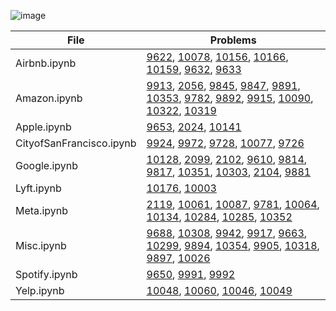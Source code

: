 ![image](https://github.com/VaasuDevanS/python-notebooks/assets/24793046/fa26b171-c518-4f72-b06c-d118e6cf3c56)


| File | Problems |
|---|---|
| Airbnb.ipynb | [9622](https://platform.stratascratch.com/coding/9622-number-of-bathrooms-and-bedrooms?code_type=2), [10078](https://platform.stratascratch.com/coding/10078-find-matching-hosts-and-guests-in-a-way-that-they-are-both-of-the-same-gender-and-nationality?code_type=2), [10156](https://platform.stratascratch.com/coding/10156-number-of-units-per-nationality?code_type=2), [10166](https://platform.stratascratch.com/coding/10166-reviews-of-hotel-arena?code_type=2), [10159](https://platform.stratascratch.com/coding/10159-ranking-most-active-guests?code_type=2), [9632](https://platform.stratascratch.com/coding/9632-host-popularity-rental-prices?code_type=2), [9633](https://platform.stratascratch.com/coding/9633-city-with-most-amenities?code_type=2) |
| Amazon.ipynb | [9913](https://platform.stratascratch.com/coding/9913-order-details?code_type=2), [2056](https://platform.stratascratch.com/coding/2056-number-of-shipments-per-month?code_type=2), [9845](https://platform.stratascratch.com/coding/9845-find-the-number-of-employees-working-in-the-admin-department?code_type=2), [9847](https://platform.stratascratch.com/coding/9847-find-the-number-of-workers-by-department?code_type=2), [9891](https://platform.stratascratch.com/coding/9891-customer-details?code_type=2), [10353](https://platform.stratascratch.com/coding/10353-workers-with-the-highest-salaries?code_type=2), [9782](https://platform.stratascratch.com/coding/9782-customer-revenue-in-march?code_type=2), [9892](https://platform.stratascratch.com/coding/9892-second-highest-salary?code_type=2), [9915](https://platform.stratascratch.com/coding/9915-highest-cost-orders?code_type=2), [10090](https://platform.stratascratch.com/coding/10090-find-the-percentage-of-shipable-orders?code_type=2), [10322](https://platform.stratascratch.com/coding/10322-finding-user-purchases?code_type=2), [10319](https://platform.stratascratch.com/coding/10319-monthly-percentage-difference?code_type=2) |
| Apple.ipynb | [9653](https://platform.stratascratch.com/coding/9653-count-the-number-of-user-events-performed-by-macbookpro-users?code_type=2), [2024](https://platform.stratascratch.com/coding/2024-unique-users-per-client-per-month?code_type=2), [10141](https://platform.stratascratch.com/coding/10141-apple-product-counts?code_type=2) |
| CityofSanFrancisco.ipynb | [9924](https://platform.stratascratch.com/coding/9924-find-libraries-who-havent-provided-the-email-address-in-2016-but-their-notice-preference-definition-is-set-to-email?code_type=2), [9972](https://platform.stratascratch.com/coding/9972-find-the-base-pay-for-police-captains?code_type=2), [9728](https://platform.stratascratch.com/coding/9728-inspections-that-resulted-in-violations?code_type=2), [10077](https://platform.stratascratch.com/coding/10077-income-by-title-and-gender?code_type=2), [9726](https://platform.stratascratch.com/coding/9726-classify-business-type?code_type=2) |
| Google.ipynb | [10128](https://platform.stratascratch.com/coding/10128-count-the-number-of-movies-that-abigail-breslin-nominated-for-oscar?code_type=2), [2099](https://platform.stratascratch.com/coding/2099-election-results?code_type=2), [2102](https://platform.stratascratch.com/coding/2102-flags-per-video?code_type=2), [9610](https://platform.stratascratch.com/coding/9610-find-students-with-a-median-writing-score?code_type=2), [9814](https://platform.stratascratch.com/coding/9814-counting-instances-in-text?code_type=2), [9817](https://platform.stratascratch.com/coding/9817-find-the-number-of-times-each-word-appears-in-drafts?code_type=2), [10351](https://platform.stratascratch.com/coding/10351-activity-rank?code_type=2), [10303](https://platform.stratascratch.com/coding/10303-top-percentile-fraud?code_type=2), [2104](https://platform.stratascratch.com/coding/2104-user-with-most-approved-flags?code_type=2), [9881](https://platform.stratascratch.com/coding/9881-make-a-report-showing-the-number-of-survivors-and-non-survivors-by-passenger-class?code_type=2) |
| Lyft.ipynb | [10176](https://platform.stratascratch.com/coding/10176-bikes-last-used?code_type=2), [10003](https://platform.stratascratch.com/coding/10003-lyft-driver-wages?code_type=2) |
| Meta.ipynb | [2119](https://platform.stratascratch.com/coding/2119-most-lucrative-products?code_type=2), [10061](https://platform.stratascratch.com/coding/10061-popularity-of-hack?code_type=2), [10087](https://platform.stratascratch.com/coding/10087-find-all-posts-which-were-reacted-to-with-a-heart?code_type=2), [9781](https://platform.stratascratch.com/coding/9781-find-the-rate-of-processed-tickets-for-each-type?code_type=2), [10064](https://platform.stratascratch.com/coding/10064-highest-energy-consumption?code_type=2), [10134](https://platform.stratascratch.com/coding/10134-spam-posts?code_type=2), [10284](https://platform.stratascratch.com/coding/10284-popularity-percentage?code_type=2), [10285](https://platform.stratascratch.com/coding/10285-acceptance-rate-by-date?code_type=2), [10352](https://platform.stratascratch.com/coding/10352-users-by-avg-session-time?code_type=2) |
| Misc.ipynb | [9688](https://platform.stratascratch.com/coding/9688-churro-activity-date?code_type=2), [10308](https://platform.stratascratch.com/coding/10308-salaries-differences?code_type=2), [9942](https://platform.stratascratch.com/coding/9942-largest-olympics?code_type=2), [9917](https://platform.stratascratch.com/coding/9917-average-salaries?code_type=2), [9663](https://platform.stratascratch.com/coding/9663-find-the-most-profitable-company-in-the-financial-sector-of-the-entire-world-along-with-its-continent?code_type=2), [10299](https://platform.stratascratch.com/coding/10299-finding-updated-records?code_type=2), [9894](https://platform.stratascratch.com/coding/9894-employee-and-manager-salaries?code_type=2), [10354](https://platform.stratascratch.com/coding/10354-most-profitable-companies?code_type=2), [9905](https://platform.stratascratch.com/coding/9905-highest-target-under-manager?code_type=2), [10318](https://platform.stratascratch.com/coding/10318-new-products?code_type=2), [9897](https://platform.stratascratch.com/coding/9897-highest-salary-in-department?code_type=2), [10026](https://platform.stratascratch.com/coding/10026-find-all-wineries-which-produce-wines-by-possessing-aromas-of-plum-cherry-rose-or-hazelnut?code_type=2) |
| Spotify.ipynb | [9650](https://platform.stratascratch.com/coding/9650-find-the-top-10-ranked-songs-in-2010?code_type=2), [9991](https://platform.stratascratch.com/coding/9991-top-ranked-songs?code_type=2), [9992](https://platform.stratascratch.com/coding/9992-find-artists-that-have-been-on-spotify-the-most-number-of-times?code_type=2) |
| Yelp.ipynb | [10048](https://platform.stratascratch.com/coding/10048-top-businesses-with-most-reviews?code_type=2), [10060](https://platform.stratascratch.com/coding/10060-top-cool-votes?code_type=2), [10046](https://platform.stratascratch.com/coding/10046-top-5-states-with-5-star-businesses?code_type=2), [10049](https://platform.stratascratch.com/coding/10049-reviews-of-categories?code_type=2) |
